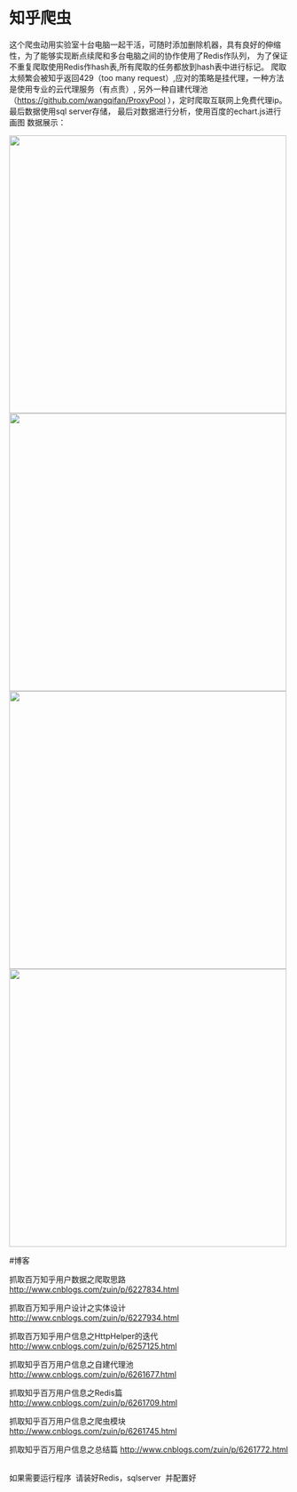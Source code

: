 # 知乎爬虫
这个爬虫动用实验室十台电脑一起干活，可随时添加删除机器，具有良好的伸缩性，为了能够实现断点续爬和多台电脑之间的协作使用了Redis作队列，
为了保证不重复爬取使用Redis作hash表,所有爬取的任务都放到hash表中进行标记。
爬取太频繁会被知乎返回429（too many request）,应对的策略是挂代理，一种方法是使用专业的云代理服务（有点贵）,
另外一种自建代理池（https://github.com/wangqifan/ProxyPool ），定时爬取互联网上免费代理ip。最后数据使用sql server存储，
最后对数据进行分析，使用百度的echart.js进行画图
数据展示：


<image src="https://github.com/wangqifan/ZhiHu/blob/master/814953-20170108120707706-1003815196.png" width=500>
<image src="https://github.com/wangqifan/ZhiHu/blob/master/814953-20170108120724034-1950593592.png" width=500>
<image src="https://github.com/wangqifan/ZhiHu/blob/master/814953-20170108120919675-1582035152.png" width=500>
<image src="https://github.com/wangqifan/ZhiHu/blob/master/814953-20170108121032566-1417590158.png" width=500>

#博客


抓取百万知乎用户数据之爬取思路 http://www.cnblogs.com/zuin/p/6227834.html 

抓取百万知乎用户设计之实体设计 http://www.cnblogs.com/zuin/p/6227934.html 

抓取百万知乎用户信息之HttpHelper的迭代 http://www.cnblogs.com/zuin/p/6257125.html 

抓取知乎百万用户信息之自建代理池 http://www.cnblogs.com/zuin/p/6261677.html

抓取知乎百万用户信息之Redis篇 http://www.cnblogs.com/zuin/p/6261709.html 

抓取知乎百万用户信息之爬虫模块 http://www.cnblogs.com/zuin/p/6261745.html  

抓取知乎百万用户信息之总结篇 http://www.cnblogs.com/zuin/p/6261772.html  

如果需要运行程序  请装好Redis，sqlserver  并配置好
